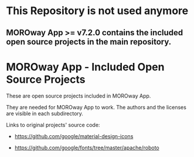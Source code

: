 # This Repository is not used anymore

## MOROway App >= v7.2.0 contains the included open source projects in the main repository.


# MOROway App - Included Open Source Projects

These are open source projects included in MOROway App.

They are needed for MOROway App to work. The authors and the licenses are visible in each subdirectory.

Links to original projects' source code:

*  https://github.com/google/material-design-icons

*  https://github.com/google/fonts/tree/master/apache/roboto
